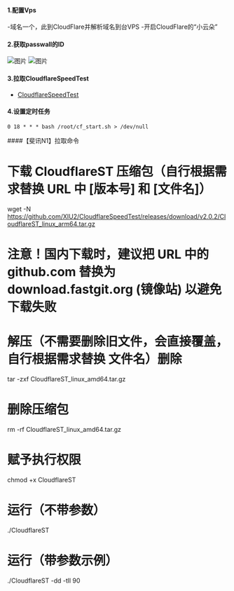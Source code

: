 ####  1.配置Vps
-域名一个，此到CloudFlare并解析域名到台VPS
-开启CloudFlare的“小云朵”

####  2.获取passwall的ID
![图片](https://cdn.jsdelivr.net/gh/daimafengzi/daimafengzi@0379773bce2701b72624801c680c6c1508fc1afc/2022/01/04/06eb48780a1e0ed598958f047e658774.png)
![图片](https://cdn.jsdelivr.net/gh/daimafengzi/daimafengzi@d1b92646bd8983630bc2c86f6ebe1454fb2ba135/2022/01/04/52011f3b63e6beb7f1210de61f29a9f1.png)


####  3.拉取CloudflareSpeedTest
 - [ CloudflareSpeedTest ](https://github.com/XIU2/CloudflareSpeedTest)



####  4.设置定时任务
`0 18 * * * bash /root/cf_start.sh > /dev/null`

####【斐讯N1】拉取命令
# 下载 CloudflareST 压缩包（自行根据需求替换 URL 中 [版本号] 和 [文件名]）
wget -N https://github.com/XIU2/CloudflareSpeedTest/releases/download/v2.0.2/CloudflareST_linux_arm64.tar.gz
# 注意！国内下载时，建议把 URL 中的 github.com 替换为 download.fastgit.org (镜像站) 以避免下载失败

# 解压（不需要删除旧文件，会直接覆盖，自行根据需求替换 文件名）删除
tar -zxf CloudflareST_linux_amd64.tar.gz

# 删除压缩包
rm -rf CloudflareST_linux_amd64.tar.gz

# 赋予执行权限
chmod +x CloudflareST

# 运行（不带参数）
./CloudflareST

# 运行（带参数示例）
./CloudflareST -dd -tll 90
